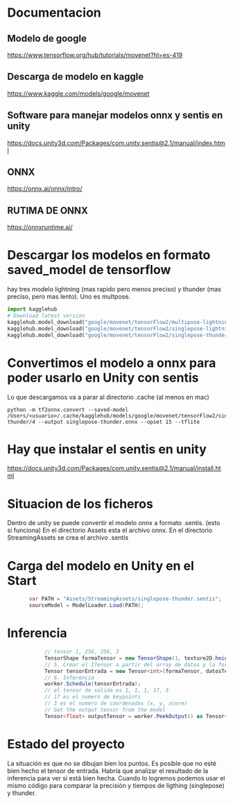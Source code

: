 # Documentacion
## Modelo de google
https://www.tensorflow.org/hub/tutorials/movenet?hl=es-419

## Descarga de modelo en kaggle
https://www.kaggle.com/models/google/movenet

## Software para manejar modelos onnx y sentis en unity
https://docs.unity3d.com/Packages/com.unity.sentis@2.1/manual/index.html

## ONNX
https://onnx.ai/onnx/intro/

## RUTIMA DE ONNX
https://onnxruntime.ai/


# Descargar los modelos en formato saved_model de tensorflow

hay tres modelo  lightning (mas rapido pero menos preciso) y thunder (mas preciso, pero mas lento). Uno es multpose.

```python
import kagglehub
# Download latest version
kagglehub.model_download("google/movenet/tensorFlow2/multipose-lightning")
kagglehub.model_download("google/movenet/tensorFlow2/singlepose-lightning")
kagglehub.model_download("google/movenet/tensorFlow2/singlepose-thunder")
```

# Convertimos el modelo a onnx para poder usarlo en Unity con sentis
Lo que descargamos va a parar al directorio .cache (al menos en mac)

```
python -m tf2onnx.convert --saved-model /Users/<usuario>/.cache/kagglehub/models/google/movenet/tensorFlow2/singlepose-thunder/4 --output singlepose-thunder.onnx --opset 15 --tflite                           
```

# Hay que instalar el sentis en unity
https://docs.unity3d.com/Packages/com.unity.sentis@2.1/manual/install.html


# Situacion de los ficheros
Dentro de unity se puede convertir el modelo onnx a formato .sentis. (esto si funciona)
En el directorio Assets esta el archivo onnx.
En el directorio StreamingAssets se crea el archivo .sentis

# Carga del modelo en Unity en el Start
```csharp
       var PATH = "Assets/StreamingAssets/singlepose-thunder.sentis";
       sourceModel = ModelLoader.Load(PATH);
```

# Inferencia

```csharp
            // tensor 1, 256, 256, 3
            TensorShape formaTensor = new TensorShape(1, texture2D.height, texture2D.width, 3);
            // 5. Crear el ITensor a partir del array de datos y la forma
            Tensor tensorEntrada = new Tensor<int>(formaTensor, datosTensor);
            // 6. Inferencia
            worker.Schedule(tensorEntrada);
            // el tensor de salida es 1, 1, 1, 17, 3 
            // 17 es el numero de keypoints
            // 3 es el numero de coordenadas (x, y, score)
            // Get the output tensor from the model
            Tensor<float> outputTensor = worker.PeekOutput() as Tensor<float>;
```


# Estado del proyecto

La situación es que no se dibujan bien los puntos. Es posible que no esté bien hecho el tensor de entrada.
Habría que analizar el resultado de la inferencia para ver si está bien hecha.
Cuando lo logremos podemos usar el mismo código para comparar la precisión y tiempos de ligthing (singlepose) y thunder.



